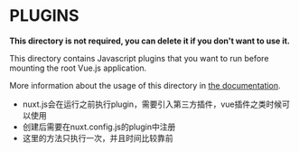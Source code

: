 # PLUGINS

**This directory is not required, you can delete it if you don't want to use it.**

This directory contains Javascript plugins that you want to run before mounting the root Vue.js application.

More information about the usage of this directory in [the documentation](https://nuxtjs.org/guide/plugins).

- nuxt.js会在运行之前执行plugin，需要引入第三方插件，vue插件之类时候可以使用
- 创建后需要在nuxt.config.js的plugin中注册
- 这里的方法只执行一次，并且时间比较靠前
